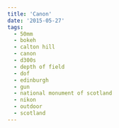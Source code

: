```yaml
---
title: 'Canon'
date: '2015-05-27'
tags:
  - 50mm
  - bokeh
  - calton hill
  - canon
  - d300s
  - depth of field
  - dof
  - edinburgh
  - gun
  - national monument of scotland
  - nikon
  - outdoor
  - scotland
---
```

